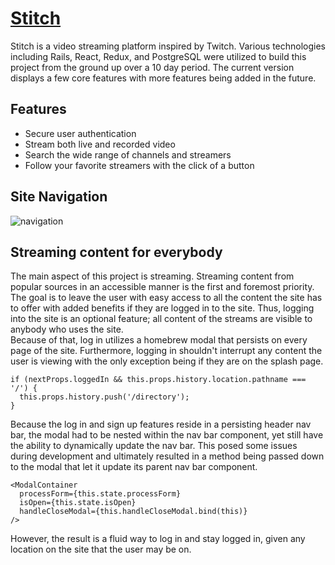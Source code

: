# [Stitch](stitch-tv.herokuapp.com)

Stitch is a video streaming platform inspired by Twitch.  Various technologies
including Rails, React, Redux, and PostgreSQL were utilized to build this project
from the ground up over a 10 day period.  The current version displays a few
core features with more features being added in the future.

## Features

* Secure user authentication
* Stream both live and recorded video
* Search the wide range of channels and streamers
* Follow your favorite streamers with the click of a button

## Site Navigation
![navigation](https://imgur.com/3LdO1b8.gif 'Site navigation')

## Streaming content for everybody

The main aspect of this project is streaming.  Streaming content from popular sources
in an accessible manner is the first and foremost priority.  The goal is to leave
the user with easy access to all the content the site has to offer with added benefits
if they are logged in to the site.  Thus, logging into the site is an optional
feature; all content of the streams are visible to anybody who uses the site.  
Because of that, log in utilizes a homebrew modal that persists on every page of
the site.  Furthermore, logging in shouldn't interrupt any content the user is
viewing with the only exception being if they are on the splash page.

```
if (nextProps.loggedIn && this.props.history.location.pathname === '/') {
  this.props.history.push('/directory');
}
```

Because the log in and sign up features reside in a persisting header nav bar,
the modal had to be nested within the nav bar component, yet still have the ability
to dynamically update the nav bar.  This posed some issues during development and
ultimately resulted in a method being passed down to the modal that let it update
its parent nav bar component.

```
<ModalContainer
  processForm={this.state.processForm}
  isOpen={this.state.isOpen}
  handleCloseModal={this.handleCloseModal.bind(this)}
/>
```

However, the result is a fluid way to log in and stay logged in, given any location
on the site that the user may be on.
